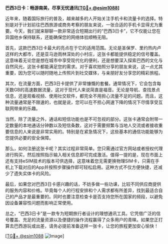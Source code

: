 **巴西3日卡：畅游南美，尽享无忧通讯[[TG💪+ @esim1088](https://t.me/s/esim1088)]**

近年来，随着国际旅行的普及，越来越多的人开始关注手机卡和流量卡的选择。特别是对于计划前往巴西旅游或商务考察的朋友来说，一张合适的手机卡显得尤为重要。今天，我们就来聊聊一款非常适合短期出行的“巴西3日卡”，它不仅能让您在异国他乡保持联系，还能确保您的网络体验顺畅无阻。

首先，这款巴西3日卡最大的亮点在于它的适用范围。无论是圣保罗、里约热内卢这样的大都市，还是亚马逊雨林深处的小村庄，这张卡都能提供稳定的信号覆盖。这意味着无论您是想在城市中享受现代化的便利，还是想要深入探索巴西的文化与自然风光，这张卡都能满足您的需求。对于喜欢拍照分享的朋友来说，这一点尤其重要，因为您可以随时随地上传照片到社交媒体，与亲朋好友分享您的精彩旅程。

其次，在流量方面，巴西3日卡提供了非常慷慨的套餐。通常情况下，它会包含每天数GB的高速数据流量，这对于现代人来说简直是福音。无论是导航、查找景点信息，还是观看视频、使用社交软件，都完全不用担心流量不足的问题。而且，这种流量通常是不限速的，也就是说，您可以在不担心网速下降的情况下尽情享受互联网带来的乐趣。

当然，除了流量之外，通话和短信功能也是不可忽视的部分。这张卡通常会附带一定数量的本地通话分钟数以及短信条数，这对于需要频繁与当地人交流或者接收重要信息的人来说是非常实用的。特别是在紧急情况下，这些基本的通信功能能够为您提供必要的安全保障。

那么，如何注册这张卡呢？其实过程非常简单。您只需通过官方网站或者授权代理进行购买，然后按照指示输入相关信息即可完成激活。值得一提的是，现在市面上还有支持eSIM技术的版本可供选择，这意味着您无需更换物理SIM卡，只需在手机上下载对应的App并按照步骤操作即可轻松启用。这种方式不仅方便快捷，还减少了遗失实体卡的风险。

最后，如果您对巴西3日卡感兴趣的话，不妨多做一些功课，比较不同供应商提供的服务内容和价格。毕竟每个人的行程安排和个人需求都有所差异，找到最适合自己的产品才是最重要的。同时也要注意检查卡是否支持您所在国家的频段，以避免因设备兼容性问题而影响正常使用。

总之，“巴西3日卡”是一款专为短期旅行者设计的理想通讯工具。它凭借广泛的信号覆盖、充足的流量资源以及便捷的操作流程赢得了众多用户的青睐。如果您正打算去巴西游玩或出差，请务必提前准备这样一张卡，让您的旅程更加安心愉快！

[[TG💪+ @esim1088](https://t.me/s/esim1088) ![Image](https://i.postimg.cc/4NQfJmqS/Snipaste-2025-05-13-00-14-12.png)]